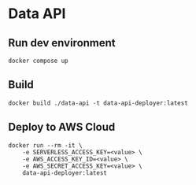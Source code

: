 # Data API

## Run dev environment
```
docker compose up
```

## Build
```
docker build ./data-api -t data-api-deployer:latest
```

## Deploy to AWS Cloud
```
docker run --rm -it \
    -e SERVERLESS_ACCESS_KEY=<value> \
    -e AWS_ACCESS_KEY_ID=<value> \
    -e AWS_SECRET_ACCESS_KEY=<value> \
    data-api-deployer:latest
```
